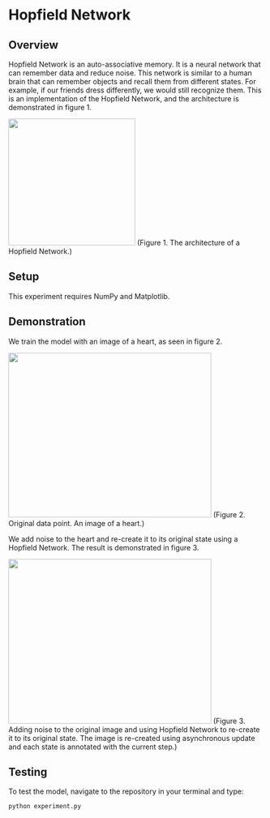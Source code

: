 # Hopfield Network

## Overview
Hopfield Network is an auto-associative memory. It is a neural network that can remember data and reduce noise. This network is similar to a human brain that can remember objects and recall them from different states. For example, if our friends dress differently, we would still recognize them.
This is an implementation of the Hopfield Network, and the architecture is demonstrated in figure 1.

<img src="https://i.ibb.co/B61C250/hn-removebg-preview.png" width="250" height="250">
(Figure 1. The architecture of a Hopfield Network.)

## Setup
This experiment requires NumPy and Matplotlib.

## Demonstration
We train the model with an image of a heart, as seen in figure 2.

<img src="https://i.ibb.co/XYffQxS/original.png" width="400" height="325">
(Figure 2. Original data point. An image of a heart.)

We add noise to the heart and re-create it to its original state using a Hopfield Network. The result is demonstrated in figure 3.

<img src="https://media.giphy.com/media/umIi973GvKxKcHvGXn/giphy.gif" width="400" height="325">
(Figure 3. Adding noise to the original image and using Hopfield Network to re-create it to its original state. The image is re-created using asynchronous update and each state is annotated with the current step.)

## Testing

To test the model, navigate to the repository in your terminal and type:

```bash
python experiment.py
```
